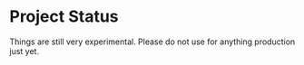# Project Status

Things are still very experimental. Please do not use for anything production just yet.
